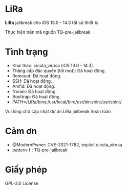 # LiRa
**LiRa** jailbreak cho iOS 13.0 - 14.3 tất cả thiết bị.

Thực hiện trên mã nguồn TQ-pre-jailbreak
# Tình trạng

* Khai thác: cicuta_virosa (iOS 13.0 - 14.3).
* Thăng cấp đặc quyền (tới root): Đã hoạt động.
* Remount: Đã hoạt động.
* SSH: Đã hoạt động.
* Amfid: Đã hoạt động. 
* Nvram: Đã hoạt động.
* Boottrap: Đã hoạt động.
* PATH=\/LiRa/bins:/usr/local/bin:/usr/bin:/bin:/usr/sbin:/

Vui lòng chờ cập nhật dự án LiRa jailbreak hoàn toàn

# Cảm ơn

- @ModernPwner: CVE-2021-1782, exploit cicuta_virosa
- pattern-f : TQ-pre-jailbreak

# Giấy phép

GPL-3.0 License
